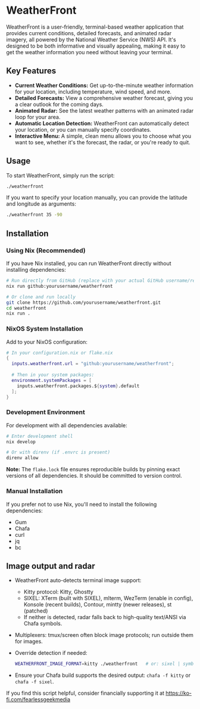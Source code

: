 # WeatherFront

WeatherFront is a user-friendly, terminal-based weather application that provides current conditions, detailed forecasts, and animated radar imagery, all powered by the National Weather Service (NWS) API. It's designed to be both informative and visually appealing, making it easy to get the weather information you need without leaving your terminal.

## Key Features

- **Current Weather Conditions:** Get up-to-the-minute weather information for your location, including temperature, wind speed, and more.
- **Detailed Forecasts:** View a comprehensive weather forecast, giving you a clear outlook for the coming days.
- **Animated Radar:** See the latest weather patterns with an animated radar loop for your area.
- **Automatic Location Detection:** WeatherFront can automatically detect your location, or you can manually specify coordinates.
- **Interactive Menu:** A simple, clean menu allows you to choose what you want to see, whether it's the forecast, the radar, or you're ready to quit.

## Usage

To start WeatherFront, simply run the script:

```bash
./weatherfront
```

If you want to specify your location manually, you can provide the latitude and longitude as arguments:

```bash
./weatherfront 35 -90
```

## Installation

### Using Nix (Recommended)

If you have Nix installed, you can run WeatherFront directly without installing dependencies:

```bash
# Run directly from GitHub (replace with your actual GitHub username/repo)
nix run github:yourusername/weatherfront

# Or clone and run locally
git clone https://github.com/yourusername/weatherfront.git
cd weatherfront
nix run .
```

### NixOS System Installation

Add to your NixOS configuration:

```nix
# In your configuration.nix or flake.nix
{
  inputs.weatherfront.url = "github:yourusername/weatherfront";
  
  # Then in your system packages:
  environment.systemPackages = [
    inputs.weatherfront.packages.${system}.default
  ];
}
```

### Development Environment

For development with all dependencies available:

```bash
# Enter development shell
nix develop

# Or with direnv (if .envrc is present)
direnv allow
```

**Note:** The `flake.lock` file ensures reproducible builds by pinning exact versions of all dependencies. It should be committed to version control.

### Manual Installation

If you prefer not to use Nix, you'll need to install the following dependencies:

- Gum
- Chafa
- curl
- jq
- bc

## Image output and radar

- WeatherFront auto-detects terminal image support:
  - Kitty protocol: Kitty, Ghostty
  - SIXEL: XTerm (built with SIXEL), mlterm, WezTerm (enable in config), Konsole (recent builds), Contour, mintty (newer releases), st (patched)
  - If neither is detected, radar falls back to high-quality text/ANSI via Chafa symbols.
- Multiplexers: tmux/screen often block image protocols; run outside them for images.
- Override detection if needed:

  ```bash
  WEATHERFRONT_IMAGE_FORMAT=kitty ./weatherfront   # or: sixel | symbols
  ```

- Ensure your Chafa build supports the desired output: `chafa -f kitty` or `chafa -f sixel`.

If you find this script helpful, consider financially supporting it at https://ko-fi.com/fearlessgeekmedia
